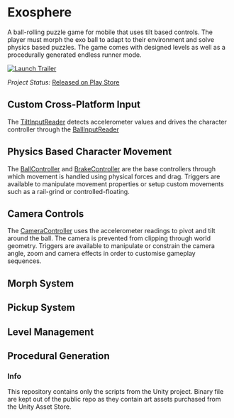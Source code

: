 # Exosphere

A ball-rolling puzzle game for mobile that uses tilt based controls. The player must morph the exo ball to adapt to their environment and solve physics based puzzles. The game comes with designed levels as well as a procedurally generated endless runner mode.

[![Launch Trailer](Assets/Screenshots/SelectedShots/CalamityLevelShot.png?raw=true "Launch Trailer")](https://www.youtube.com/watch?v=v6KqbtJ24PE)

*Project Status:* [Released on Play Store](https://play.google.com/store/apps/details?id=trotterj.ExoSphere)

## Custom Cross-Platform Input
The [TiltInputReader](Assets/Scripts/Input/AmazeballTiltInput.cs) detects accelerometer values and drives the character controller through the [BallInputReader](Assets/Scripts/Ball/BallInputReader.cs)

## Physics Based Character Movement
The [BallController](Assets/Scripts/Ball/BallController.cs) and [BrakeController](Assets/Scripts/Ball/BrakeController.cs) are the base controllers through which movement is handled using physical forces and drag. Triggers are available to manipulate movement properties or setup custom movements such as a rail-grind or controlled-floating.

## Camera Controls
The [CameraController](Assets/Scripts/Camera/AmazeballCam.cs) uses the accelerometer readings to pivot and tilt around the ball. The camera is prevented from clipping through world geometry. Triggers are available to manipulate or constrain the camera angle, zoom and camera effects in order to customise gameplay sequences.

## Morph System

## Pickup System

## Level Management

## Procedural Generation

### Info
This repository contains only the scripts from the Unity project. Binary file are kept out of the public repo as they contain art assets purchased from the Unity Asset Store.

